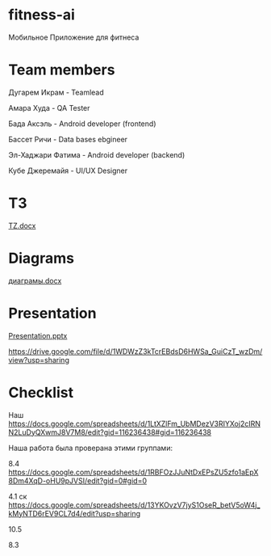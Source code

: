 # fitness-ai
Мобильное Приложение для фитнеса





# Team members 





Дугарем Икрам - Teamlead




Амара Худа - QA Tester 




Бада Аксэль - Android developer (frontend)




Бассет Ричи - Data bases ebgineer 





Эл-Хаджари Фатима - Android developer (backend)





Кубе Джеремайя - UI/UX Designer









# ТЗ

[TZ.docx](https://github.com/user-attachments/files/19525617/TZ.docx)






# Diagrams
[диаграмы.docx](https://github.com/user-attachments/files/19524968/default.docx)








# Presentation 
[Presentation.pptx](https://github.com/user-attachments/files/19525138/Presentation.pptx)









https://drive.google.com/file/d/1WDWzZ3kTcrEBdsD6HWSa_GuiCzT_wzDm/view?usp=sharing







# Checklist




Наш https://docs.google.com/spreadsheets/d/1LtXZlFm_UbMDezV3RIYXoj2cIRNN2LuDyQXwmJ8V7M8/edit?gid=116236438#gid=116236438








Наша работа была проверана этими группами:




8.4   https://docs.google.com/spreadsheets/d/1RBFOzJJuNtDxEPsZU5zfo1aEpX8Dm4XqD-oHU9pJVSI/edit?gid=0#gid=0




4.1 ск  https://docs.google.com/spreadsheets/d/13YKOvzV7jyS1OseR_betV5oW4j_kMyNTD6rEV9CL7d4/edit?usp=sharing




10.5        





8.3 



